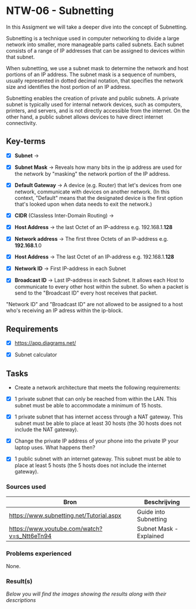 # NTW-06 - Subnetting

In this Assigment we will take a deeper dive into the concept of Subnetting.

Subnetting is a technique used in computer networking to divide a large network into smaller, more manageable parts called subnets. Each subnet consists of a range of IP addresses that can be assigned to devices within that subnet.

When subnetting, we use a subnet mask to determine the network and host portions of an IP address. The subnet mask is a sequence of numbers, usually represented in dotted decimal notation, that specifies the network size and identifies the host portion of an IP address. 

Subnetting enables the creation of private and public subnets. A private subnet is typically used for internal network devices, such as computers, printers, and servers, and is not directly accessible from the internet. On the other hand, a public subnet allows devices to have direct internet connectivity.



## Key-terms

- [x] <strong>Subnet</strong> -> 
- [x] <strong>Subnet Mask</strong> -> Reveals how many bits in the ip address are used for the network by "masking" the network portion of the IP address. 
- [x] <strong>Default Gateway</strong> -> A device (e.g. Router) that let's devices from one network, communicate with devices on another network. (In this context, "Default" means that the designated device is the first option that's looked upon when data needs to exit the network.)
- [x] <strong>CIDR</strong> (Classless Inter-Domain Routing) ->
- [x] <strong>Host Address</strong> -> the last Octet of an IP-address e.g. 192.168.1.**128**
- [x] <strong>Network address</strong> -> The first three Octets of an IP-address e.g. **192.168.1**.0  
- [x] <strong>Host Address</strong> -> The last Octet of an IP-address e.g. 192.168.1.**128**

- [x] <strong>Network ID</strong> -> First IP-address in each Subnet 
- [x] <strong>Broadcast ID</strong> -> Last IP-address in each Subnet. It allows each Host to communicate to every other host within the subnet. So when a packet is send to the "Broadcast ID" every host receives that packet.

"Network ID" and "Broadcast ID" are not allowed to be assigned to a host who's receiving an IP adress within the ip-block.




## Requirements

- [x] https://app.diagrams.net/
- [x] Subnet calculator



## Tasks

- Create a network architecture that meets the following requirements:

- [x] 1 private subnet that can only be reached from within the LAN. This subnet must be able to accommodate a minimum of 15 hosts.
- [x] 1 private subnet that has internet access through a NAT gateway. This subnet must be able to place at least 30 hosts (the 30 hosts does not include the NAT gateway).
- [x] Change the private IP address of your phone into the private IP your laptop uses. What happens then?
- [x] 1 public subnet with an internet gateway. This subnet must be able to place at least 5 hosts (the 5 hosts does not include the internet gateway).


### Sources used

| Bron        | Beschrijving |
| ----------- | ----------- |
| https://www.subnetting.net/Tutorial.aspx | Guide into Subnetting |
| https://www.youtube.com/watch?v=s_Ntt6eTn94 | Subnet Mask - Explained |




### Problems experienced

None.


### Result(s)
*Below you will find the images showing the results along with their descriptions*









